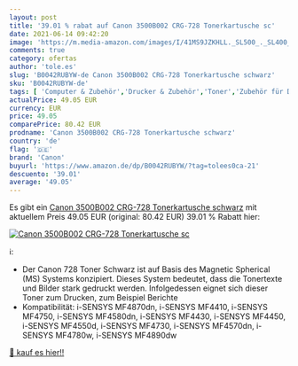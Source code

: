 ```yaml
---
layout: post
title: '39.01 % rabat auf Canon 3500B002 CRG-728 Tonerkartusche sc'
date: 2021-06-14 09:42:20
image: 'https://m.media-amazon.com/images/I/41MS9JZKHLL._SL500_._SL400_.jpg'
comments: true
category: ofertas
author: 'tole.es'
slug: 'B0042RUBYW-de Canon 3500B002 CRG-728 Tonerkartusche schwarz'
sku: 'B0042RUBYW-de'
tags: [ 'Computer & Zubehör','Drucker & Zubehör','Toner','Zubehör für Drucker','canon', ]
actualPrice: 49.05 EUR
currency: EUR
price: 49.05
comparePrice: 80.42 EUR
prodname: 'Canon 3500B002 CRG-728 Tonerkartusche schwarz'
country: 'de'
flag: '🇩🇪'
brand: 'Canon'
buyurl: 'https://www.amazon.de/dp/B0042RUBYW/?tag=tolees0ca-21'
descuento: '39.01'
average: '49.05'
---
```


Es gibt ein [Canon 3500B002 CRG-728 Tonerkartusche schwarz](https://www.amazon.de/dp/B0042RUBYW/?tag=tolees0ca-21) mit aktuellem Preis 49.05 EUR (original: 80.42 EUR) 39.01 % Rabatt hier:

[![Canon 3500B002 CRG-728 Tonerkartusche sc](https://m.media-amazon.com/images/I/41MS9JZKHLL._SL500_._SL400_.jpg)](https://www.amazon.de/dp/B0042RUBYW/?tag=tolees0ca-21)

ℹ️:

- Der Canon 728 Toner Schwarz ist auf Basis des Magnetic Spherical (MS) Systems konzipiert. Dieses System bedeutet, dass die Tonertexte und Bilder stark gedruckt werden. Infolgedessen eignet sich dieser Toner zum Drucken, zum Beispiel Berichte
- Kompatibilität: i-SENSYS MF4870dn, i-SENSYS MF4410, i-SENSYS MF4750, i-SENSYS MF4580dn, i-SENSYS MF4430, i-SENSYS MF4450, i-SENSYS MF4550d, i-SENSYS MF4730, i-SENSYS MF4570dn, i-SENSYS MF4780w, i-SENSYS MF4890dw

[🛒 kauf es hier!!](https://www.amazon.de/dp/B0042RUBYW/?tag=tolees0ca-21)
